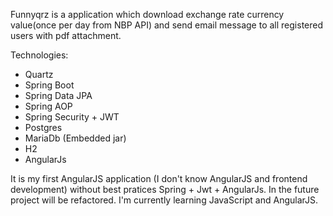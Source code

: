 Funnyqrz is a application which download exchange rate currency value(once per day from NBP API) and send email message to all registered users with pdf attachment.  

Technologies:
- Quartz
- Spring Boot
- Spring Data JPA
- Spring AOP
- Spring Security + JWT
- Postgres
- MariaDb (Embedded jar)
- H2
- AngularJs

It is my first AngularJS application (I don't know AngularJS and frontend development) without best pratices Spring + Jwt + AngularJs.
In the future project will be refactored. I'm currently learning JavaScript and AngularJS.